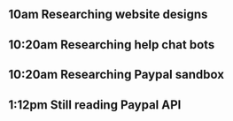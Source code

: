 ## 10am Researching website designs

## 10:20am Researching help chat bots

## 10:20am Researching Paypal sandbox

## 1:12pm Still reading Paypal API